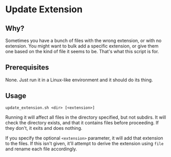 # Update Extension

## Why?

Sometimes you have a bunch of files with the wrong extension, or with no extension. You might want to bulk add a specific extension, or give them one based on the kind of file it seems to be. That's what this script is for. 

## Prerequisites

None. Just run it in a Linux-like environment and it should do its thing.

## Usage

`update_extension.sh <dir> [<extension>]`

Running it will affect all files in the directory specified, but not subdirs. It will check the directory exists, and that it contains files before proceeding. If they don't, it exits and does nothing.

If you specify the optional `<extension>` parameter, it will add that extension to the files. If this isn't given, it'll attempt to derive the extension using `file` and rename each file accordingly.